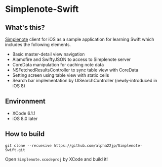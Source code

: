 # Simplenote-Swift

## What's this?

[Simplenote](https://simple-note.appspot.com/) client for iOS as a sample application for learning Swift which includes the following elements.

* Basic master-detail view navigation
* Alamofire and SwiftyJSON to access to Simplenote server
* CoreData manipulation for caching note data
* NSFetchedResultsController to sync table view with CoreData
* Setting screen using table view with static cells
* Search bar implementation by UISearchController (newly-introduced in iOS 8)

## Environment

* XCode 6.1.1
* iOS 8.0 later

## How to build

```Shell
git clone --recuesive https://github.com/alpha22jp/Simplenote-Swift.git
```

Open `Simplenote.xcodeproj` by XCode and build it!
